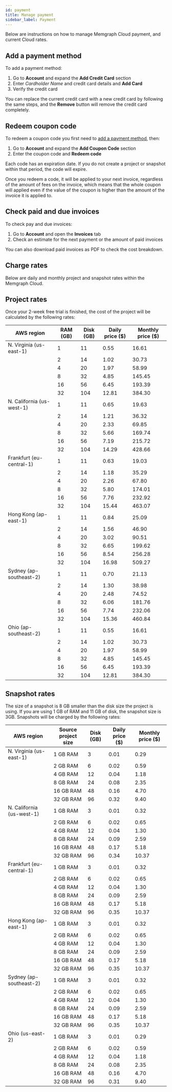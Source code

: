 ```yaml
---
id: payment
title: Manage payment
sidebar_label: Payment
---
```


Below are instructions on how to manage Memgraph Cloud payment, and current
Cloud rates. 

## Add a payment method

To add a payment method:

1. Go to **Account** and expand the **Add Credit Card** section
2. Enter *Cardholder Name* and credit card details and **Add Card**
3. Verify the credit card

You can replace the current credit card with a new credit card by following the
same steps, and the **Remove** button will remove the credit card completely. 

## Redeem coupon code

To redeem a coupon code you first need to [add a payment
method](#add-a-payment-method), then:

1. Go to **Account** and expand the **Add Coupon Code** section
2. Enter the coupon code and **Redeem code**

Each code has an expiration date. If you do not create a project or snapshot within
that period, the code will expire. 

Once you redeem a code, it will be applied to your next invoice, regardless of
the amount of fees on the invoice, which means that the whole coupon will
applied even if the value of the coupon is higher than the amount of the invoice
it is applied to. 

## Check paid and due invoices

To check pay and due invoices:

1. Go to **Account** and open the **Invoices** tab
2. Check an estimate for the next payment or the amount of paid invoices 

You can also download paid invoices as PDF to check the cost breakdown.

## Charge rates

Below are daily and monthly project and snapshot rates within the Memgraph
Cloud.

## Project rates

Once your 2-week free trial is finished, the cost of the project will be
calculated by the following rates:

| AWS region                   | RAM (GB)  | Disk (GB) | Daily price ($) | Monthly price ($) |
|------------------------------|-----------|-----------|-----------------|-------------------|
| N. Virginia (us-east-1)      | 1         | 11        | 0.55            | 16.61             |
|                              | 2         | 14        | 1.02            | 30.73             |
|                              | 4         | 20        | 1.97            | 58.99             |
|                              | 8         | 32        | 4.85            | 145.45            |
|                              | 16        | 56        | 6.45            | 193.39            |
|                              | 32        | 104       | 12.81           | 384.30            |
| N. California (us-west-1)    | 1         | 11        | 0.65            | 19.63             |
|                              | 2         | 14        | 1.21            | 36.32             |
|                              | 4         | 20        | 2.33            | 69.85             |
|                              | 8         | 32        | 5.66            | 169.74            |
|                              | 16        | 56        | 7.19            | 215.72            |
|                              | 32        | 104       | 14.29           | 428.66            |
| Frankfurt (eu-central-1)     | 1         | 11        | 0.63            | 19.03             |
|                              | 2         | 14        | 1.18            | 35.29             |
|                              | 4         | 20        | 2.26            | 67.80             |
|                              | 8         | 32        | 5.80            | 174.01            |
|                              | 16        | 56        | 7.76            | 232.92            |
|                              | 32        | 104       | 15.44           | 463.07            |
| Hong Kong (ap-east-1)        | 1         | 11        | 0.84            | 25.09             |
|                              | 2         | 14        | 1.56            | 46.90             |
|                              | 4         | 20        | 3.02            | 90.51             |
|                              | 8         | 32        | 6.65            | 199.62            |
|                              | 16        | 56        | 8.54            | 256.28            |
|                              | 32        | 104       | 16.98           | 509.27            |
| Sydney (ap-southeast-2)      | 1         | 11        | 0.70            | 21.13             |
|                              | 2         | 14        | 1.30            | 38.98             |
|                              | 4         | 20        | 2.48            | 74.52             |
|                              | 8         | 32        | 6.06            | 181.76            |
|                              | 16        | 56        | 7.74            | 232.06            |
|                              | 32        | 104       | 15.36           | 460.84            |
| Ohio (ap-southeast-2)        | 1         | 11        | 0.55            | 16.61             |
|                              | 2         | 14        | 1.02            | 30.73             |
|                              | 4         | 20        | 1.97            | 58.99             |
|                              | 8         | 32        | 4.85            | 145.45            |
|                              | 16        | 56        | 6.45            | 193.39            |
|                              | 32        | 104       | 12.81           | 384.30            |

## Snapshot rates

The size of a snapshot is 8 GB smaller than the disk size the project is using.
If you are using 1 GB of RAM and 11 GB of disk, the snapshot size is 3GB.
Snapshots will be charged by the following rates:

| AWS region                       | Source project size |Disk (GB) | Daily price ($) | Monthly price ($) |
|----------------------------------|---------------------|-----------|-----------------|-------------------|
| N. Virginia (us-east-1)          | 1 GB RAM            | 3         | 0.01            | 0.29              |
|                                  | 2 GB RAM            | 6         | 0.02            | 0.59              |
|                                  | 4 GB RAM            | 12        | 0.04            | 1.18              |
|                                  | 8 GB RAM            | 24        | 0.08            | 2.35              |
|                                  | 16 GB RAM           | 48        | 0.16            | 4.70              |
|                                  | 32 GB RAM           | 96        | 0.32            | 9.40              |
| N. California (us-west-1)        | 1 GB RAM            | 3         | 0.01            | 0.32              |
|                                  | 2 GB RAM            | 6         | 0.02            | 0.65              |
|                                  | 4 GB RAM            | 12        | 0.04            | 1.30              |
|                                  | 8 GB RAM            | 24        | 0.09            | 2.59              |
|                                  | 16 GB RAM           | 48        | 0.17            | 5.18              |
|                                  | 32 GB RAM           | 96        | 0.34            | 10.37             |
| Frankfurt (eu-central-1)         | 1 GB RAM            | 3         | 0.01            | 0.32              |
|                                  | 2 GB RAM            | 6         | 0.02            | 0.65              |
|                                  | 4 GB RAM            | 12        | 0.04            | 1.30              |
|                                  | 8 GB RAM            | 24        | 0.09            | 2.59              |
|                                  | 16 GB RAM           | 48        | 0.17            | 5.18              |
|                                  | 32 GB RAM           | 96        | 0.35            | 10.37             |
| Hong Kong (ap-east-1)            | 1 GB RAM            | 3         | 0.01            | 0.32              |
|                                  | 2 GB RAM            | 6         | 0.02            | 0.65              |
|                                  | 4 GB RAM            | 12        | 0.04            | 1.30              |
|                                  | 8 GB RAM            | 24        | 0.09            | 2.59              |
|                                  | 16 GB RAM           | 48        | 0.17            | 5.18              |
|                                  | 32 GB RAM           | 96        | 0.35            | 10.37             |
| Sydney (ap-southeast-2)          | 1 GB RAM            | 3         | 0.01            | 0.32              |
|                                  | 2 GB RAM            | 6         | 0.02            | 0.65              |
|                                  | 4 GB RAM            | 12        | 0.04            | 1.30              |
|                                  | 8 GB RAM            | 24        | 0.09            | 2.59              |
|                                  | 16 GB RAM           | 48        | 0.17            | 5.18              |
|                                  | 32 GB RAM           | 96        | 0.35            | 10.37             |
| Ohio (us-east-2)                 | 1 GB RAM            | 3         | 0.01            | 0.29              |
|                                  | 2 GB RAM            | 6         | 0.02            | 0.59              |
|                                  | 4 GB RAM            | 12        | 0.04            | 1.18              |
|                                  | 8 GB RAM            | 24        | 0.08            | 2.35              |
|                                  | 16 GB RAM           | 48        | 0.16            | 4.70              |
|                                  | 32 GB RAM           | 96        | 0.31            | 9.40              |